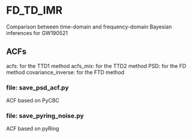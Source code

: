 # FD_TD_IMR
Comparison between time-domain and frequency-domain Bayesian inferences for GW190521

## ACFs
acfs: for the TTD1 method
acfs\_mix: for the TTD2 method
PSD: for the FD method
covariance\_inverse: for the FTD method

### file: save\_psd\_acf.py
ACF based on PyCBC

### file: save\_pyring\_noise.py
ACF based on pyRing

